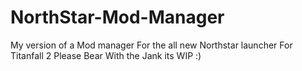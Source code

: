 # NorthStar-Mod-Manager
My version of a Mod manager For the all new Northstar launcher For Titanfall 2
Please Bear With the Jank its WIP :)


